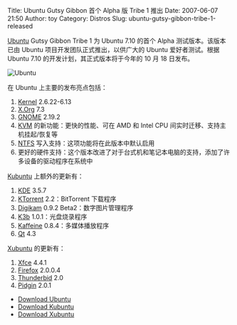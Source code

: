 Title: Ubuntu Gutsy Gibbon 首个 Alpha 版 Tribe 1 推出
Date: 2007-06-07 21:50
Author: toy
Category: Distros
Slug: ubuntu-gutsy-gibbon-tribe-1-released

[Ubuntu](http://linuxtoy.org/tag/ubuntu) Gutsy Gibbon Tribe 1 为 Ubuntu
7.10 的首个 Alpha 测试版本。该版本已由 Ubuntu
项目开发团队正式推出，以供广大的 Ubuntu 爱好者测试。根据 Ubuntu 7.10
的开发计划，其正式版本将于今年的 10 月 18 日发布。

![Ubuntu](http://i.linuxtoy.org/i/logo/ubuntu.png)

在 Ubuntu 上主要的发布亮点包括：

1.  [Kernel](http://linuxtoy.org/tag/kernel) 2.6.22-6.13
2.  [X.Org](http://linuxtoy.org/tag/x.org) 7.3
3.  [GNOME](http://linuxtoy.org/tag/gnome) 2.19.2
4.  [KVM](http://linuxtoy.org/tag/kvm) 的新功能：更快的性能、可在 AMD 和
    Intel CPU 间实时迁移、支持主机挂起/恢复等
5.  [NTFS](http://linuxtoy.org/tag/ntfs)
    写入支持：这项功能将在此版本中默认启用
6.  更好的硬件支持：这个版本改进了对于台式机和笔记本电脑的支持，添加了许多设备的驱动程序在系统中

[Kubuntu](http://linuxtoy.org/tag/kubuntu) 上额外的更新有：

1.  [KDE](http://linuxtoy.org/tag/kde) 3.5.7
2.  [KTorrent](http://linuxtoy.org/tag/ktorrent) 2.2：BitTorrent
    下载程序
3.  [Digikam](http://linuxtoy.org/tag/digikam) 0.9.2
    Beta2：数字图片管理程序
4.  [K3b](http://linuxtoy.org/tag/k3b) 1.0.1：光盘烧录程序
5.  [Kaffeine](http://linuxtoy.org/tag/kaffeine) 0.8.4：多媒体播放程序
6.  [Qt](http://linuxtoy.org/tag/qt) 4.3

[Xubuntu](http://linuxtoy.org/tag/xubuntu) 的更新有：

1.  [Xfce](http://linuxtoy.org/tag/xfce) 4.4.1
2.  [Firefox](http://linuxtoy.org/tag/firefox) 2.0.0.4
3.  [Thunderbid](http://linuxtoy.org/tag/thunderbird) 2.0
4.  [Pidgin](http://linuxtoy.org/tag/pidgin) 2.0.1

- [Download Ubuntu](http://cdimage.ubuntu.com/releases/gutsy/tribe-1/)  
- [Download
Kubuntu](http://cdimage.ubuntu.com/kubuntu/releases/gutsy/tribe-1/)  
- [Download
Xubuntu](http://cdimage.ubuntu.com/xubuntu/releases/gutsy/tribe-1/)
